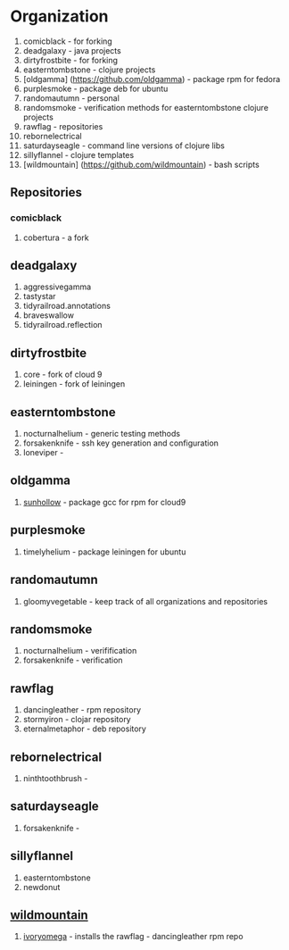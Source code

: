 # Organization

1. comicblack - for forking
2. deadgalaxy - java projects
3. dirtyfrostbite - for forking
4. easterntombstone - clojure projects
4. [oldgamma] (https://github.com/oldgamma) - package rpm for fedora
5. purplesmoke - package deb for ubuntu
6. randomautumn - personal
7. randomsmoke - verification methods for easterntombstone clojure projects
8. rawflag - repositories
9. rebornelectrical
10. saturdayseagle - command line versions of clojure libs
11. sillyflannel - clojure templates
12. [wildmountain] (https://github.com/wildmountain) - bash scripts

## Repositories

### comicblack
1. cobertura - a fork

## deadgalaxy
1. aggressivegamma
2. tastystar
3. tidyrailroad.annotations
4. braveswallow
5. tidyrailroad.reflection

## dirtyfrostbite
1. core - fork of cloud 9
2. leiningen - fork of leiningen

## easterntombstone
1. nocturnalhelium - generic testing methods
2. forsakenknife - ssh key generation and configuration
3. loneviper -

## oldgamma
1. [sunhollow](https://github.com/oldgamma/sunhollow) - package gcc for rpm for cloud9

## purplesmoke
1. timelyhelium - package leiningen for ubuntu

## randomautumn
1. gloomyvegetable - keep track of all organizations and repositories

## randomsmoke
1. nocturnalhelium - verifification
2. forsakenknife - verification

## rawflag
1. dancingleather - rpm repository
2. stormyiron - clojar repository
3. eternalmetaphor - deb repository

## rebornelectrical
1. ninthtoothbrush -

## saturdayseagle
1. forsakenknife - 

## sillyflannel
1. easterntombstone
2. newdonut

## [wildmountain](https://github.com/wildmountain)	
1. [ivoryomega](https://github.com/wildmountain/ivoryomega) - installs the rawflag - dancingleather rpm repo